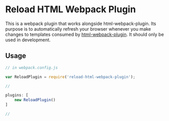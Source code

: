 # Reload HTML Webpack Plugin

This is a webpack plugin that works alongside html-webpack-plugin. Its purpose is to automatically refresh your browser whenever you make changes to templates consumed by [html-webpack-plugin](https://github.com/ampedandwired/html-webpack-plugin). It should only be used in development.

## Usage

```javascript
// in webpack.config.js

var ReloadPlugin = require('reload-html-webpack-plugin');

//

plugins: [
    new ReloadPlugin()
]

//


```
